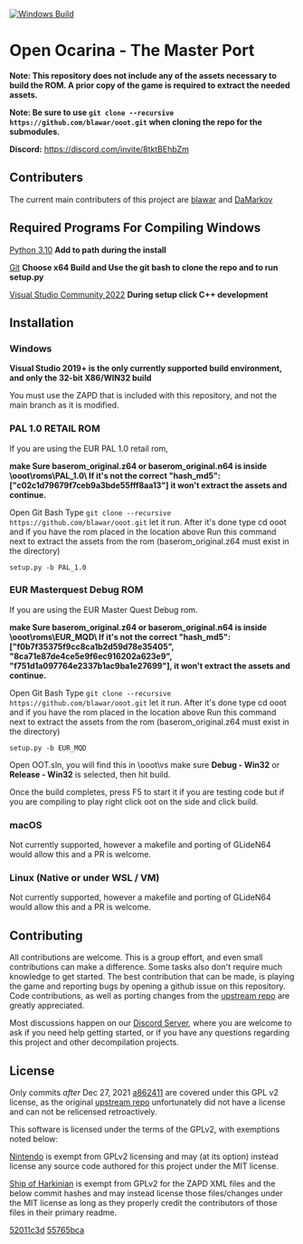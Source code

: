 [![Windows Build](https://github.com/blawar/ooot/actions/workflows/msbuild.yml/badge.svg)](https://github.com/blawar/ooot/actions/workflows/msbuild.yml)

# Open Ocarina - The Master Port

**Note: This repository does not include any of the assets necessary to build the ROM. A prior copy of the game is required to extract the needed assets.**

**Note: Be sure to use ``git clone --recursive https://github.com/blawar/ooot.git`` when cloning the repo for the submodules.**

**Discord:** <https://discord.com/invite/8tktBEhbZm>

## Contributers
The current main contributers of this project are [blawar](https://github.com/blawar) and [DaMarkov](https://github.com/damarkov)

## Required Programs For Compiling Windows

[Python 3.10](https://www.python.org/downloads/) **Add to path during the install**

[Git](https://git-scm.com/) **Choose x64 Build and Use the git bash to clone the repo and to run setup.py**

[Visual Studio Community 2022](https://visualstudio.microsoft.com/vs/community/) **During setup click C++ development**

## Installation

### Windows

**Visual Studio 2019+ is the only currently supported build environment, and only the 32-bit X86/WIN32 build**

You must use the ZAPD that is included with this repository, and not the main branch as it is modified.

### PAL 1.0 RETAIL ROM
If you are using the EUR PAL 1.0 retail rom,

**make Sure baserom_original.z64 or baserom_original.n64 is inside 
\ooot\roms\PAL_1.0\ If it's not the correct "hash_md5": ["c02c1d79679f7ceb9a3bde55fff8aa13"] it won't extract the assets and continue.**

Open Git Bash Type ``git clone --recursive https://github.com/blawar/ooot.git`` let it run.
After it's done type cd ooot and if you have the rom placed in the location above 
Run this command next to extract the assets from the rom (baserom_original.z64 must exist in the directory)

```
setup.py -b PAL_1.0
```

### EUR Masterquest Debug ROM
If you are using the EUR Master Quest Debug rom.

**make Sure baserom_original.z64 or baserom_original.n64 is inside 
\ooot\roms\EUR_MQD\ If it's not the correct "hash_md5": ["f0b7f35375f9cc8ca1b2d59d78e35405", "8ca71e87de4ce5e9f6ec916202a623e9", "f751d1a097764e2337b1ac9ba1e27699"], it won't extract the assets and continue.**

Open Git Bash Type ``git clone --recursive https://github.com/blawar/ooot.git`` let it run.
After it's done type cd ooot and if you have the rom placed in the location above 
Run this command next to extract the assets from the rom (baserom_original.z64 must exist in the directory)
```
setup.py -b EUR_MQD
```

Open OOT.sln, you will find this in \ooot\vs make sure **Debug - Win32** or **Release - Win32** is selected, then hit build.

Once the build completes, press F5 to start it if you are testing code but if you are compiling to play right click oot on the side and click build.

### macOS

Not currently supported, however a makefile and porting of GLideN64 would allow this and a PR is welcome.

### Linux (Native or under WSL / VM)

Not currently supported, however a makefile and porting of GLideN64 would allow this and a PR is welcome.



## Contributing

All contributions are welcome. This is a group effort, and even small contributions can make a difference.
Some tasks also don't require much knowledge to get started.  The best contribution that can be made, is playing the game and reporting bugs by opening a github issue on this repository.  Code contributions, as well as porting changes from the [upstream repo](https://github.com/zeldaret/oot) are greatly appreciated.

Most discussions happen on our [Discord Server](https://discord.com/invite/8tktBEhbZm), where you are welcome to ask if you need help getting started, or if you have any questions regarding this project and other decompilation projects.

## License

Only commits *after* Dec 27, 2021 [a862411](https://github.com/blawar/ooot/commit/a862411f00c536770850f2c4e9e9b2edfea8947b) are covered under this GPL v2 license, as the original [upstream repo](https://github.com/zeldaret/oot/) unfortunately did not have a license and can not be relicensed retroactively.

This software is licensed under the terms of the GPLv2, with exemptions noted below:

[Nintendo](https://github.com/Nintendo) is exempt from GPLv2 licensing and may (at its option) instead license any source code authored for this project under the MIT license.

[Ship of Harkinian](https://github.com/HarbourMasters/Shipwright) is exempt from GPLv2 for the ZAPD XML files and the below commit hashes and may instead license those files/changes under the MIT license as long as they properly credit the contributors of those files in their primary readme.

[52011c3d](https://github.com/blawar/ooot/commit/52011c3d38464a75461c9eb09bf6cb86b4c171b3)
[55765bca](https://github.com/blawar/ooot/commit/55765bca971154215348ae3eb533b0902af24d66)

